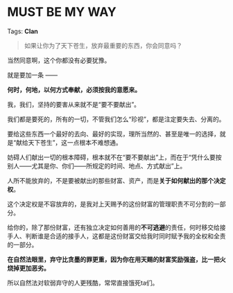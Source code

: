 # MUST BE MY WAY

Tags: **Clan**

> 如果让你为了天下苍生，放弃最重要的东西，你会同意吗？



当然同意啊，这个你都没有必要犹豫。

就是要加一条 —— 

**何时，何地，以何方式奉献，必须按我的意愿来。**

我，我们，坚持的要害从来就不是“要不要献出”。

我们都是要死的，所有的一切，不管我们怎么“珍视”，都是注定要失去、分离的。

要给这些东西一个最好的去向、最好的实现，理所当然的、甚至是唯一的选择，就是“献给天下苍生”，这一点根本不难想通。

妨碍人们献出一切的根本障碍，根本就不在“要不要献出”上，而在于“凭什么要按别人——尤其是你、你们——所规定的时间、地点、方式献出”上。

人所不能放弃的，不是要被献出的那些财富、资产，而是**关于如何献出的那个决定权**。

这个决定权是不容放弃的，是我对上天赐予的这份财富的管理职责不可分割的一部分。

给你的，除了那份财富，还有独立决定如何善用的**不可逃避**的责任，何时移交给接手人、判断谁是合适的接手人，这都是这份财富交给我时同时赋予我的全权和全责的一部分。

**在自然法眼里，弃守比贪墨的罪更重，因为你在用天赐的财富奖励强盗，比一把火烧掉更加恶劣。**

所以自然法对软弱弃守的人更残酷，常常直接饿死ta们。



